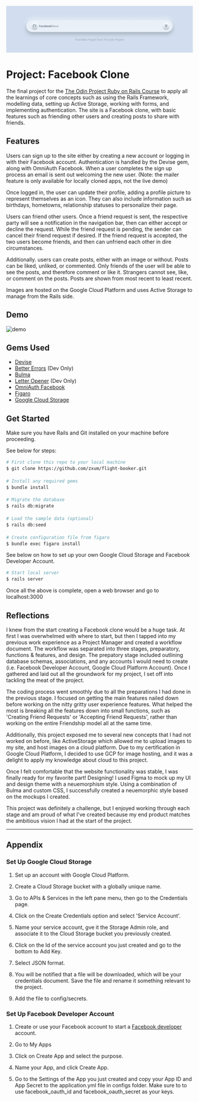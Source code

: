 ![banner](app/assets/images/facebook_neue_banner.png)
# Project: Facebook Clone

The final project for the [The Odin Project Ruby on Rails Course](https://www.theodinproject.com/courses/ruby-on-rails/lessons/final-project) to apply all the learnings of core concepts such as using the Rails Framework, modelling data, setting up Active Storage, working with forms, and implementing authentication. The site is a Facebook clone, with basic features such as friending other users and creating posts to share with friends.

## Features 

Users can sign up to the site either by creating a new account or logging in with their Facebook account. Authentication is handled by the Devise gem, along with OmniAuth Facebook. When a user completes the sign up process an email is sent out welcoming the new user. (Note: the mailer feature is only available for locally cloned apps, not the live demo) 

Once logged in, the user can update their profile, adding a profile picture to represent themselves as an icon. They can also include information such as birthdays, hometowns, relationship statuses to personalize their page. 

Users can friend other users. Once a friend request is sent, the respective party will see a notification in the navigation bar, then can either accept or decline the request. While the friend request is pending, the sender can cancel their friend request if desired. If the friend request is accepted, the two users become friends, and then can unfriend each other in dire circumstances. 

Additionally. users can create posts, either with an image or without. Posts can be liked, unliked, or commented. Only friends of the user will be able to see the posts, and therefore comment or like it. Strangers cannot see, like, or comment on the posts. Posts are shown from most recent to least recent. 

Images are hosted on the Google Cloud Platform and uses Active Storage to manage from the Rails side.


## Demo
![demo](app/assets/images/facebook-neue-demo.gif)

## Gems Used
* [Devise](https://github.com/heartcombo/devise)
* [Better Errors](https://github.com/BetterErrors/better_errors) (Dev Only)
* [Bulma](https://bulma.io/)
* [Letter Opener](https://github.com/ryanb/letter_opener) (Dev Only)
* [OmniAuth Facebook](https://github.com/simi/omniauth-facebook)
* [Figaro](https://github.com/laserlemon/figaro)
* [Google Cloud Storage](https://github.com/googleapis/google-cloud-ruby/tree/master/google-cloud-storage)

## Get Started 
Make sure you have Rails and Git installed on your machine before proceeding. 

See below for steps: 
```bash
# First clone this repo to your local machine
$ git clone https://github.com/zxum/flight-booker.git

# Install any required gems 
$ bundle install 

# Migrate the database 
$ rails db:migrate 

# Load the sample data (optional)
$ rails db:seed

# Create configuration file from figaro 
$ bundle exec figaro install 
```

See below on how to set up your own Google Cloud Storage and Facebook Developer Account.


```bash
# Start local server 
$ rails server 
```
Once all the above is complete, open a web browser and go to localhost:3000 

## Reflections 
I knew from the start creating a Facebook clone would be a huge task. At first I was overwhelmed with where to start, but then I tapped into my previous work experience as a Project Manager and created a workflow document. The workflow was separated into three stages, preparatory, functions & features, and design. The prepatory stage included outlining database schemas, associations, and any accounts I would need to create (i.e. Facebook Developer Account, Google Cloud Platform Account). Once I gathered and laid out all the groundwork for my project, I set off into tackling the meat of the project. 

The coding process went smoothly due to all the preparations I had done in the previous stage. I focused on getting the main features nailed down before working on the nitty gritty user experience features. What helped the most is breaking all the features down into small functions, such as 'Creating Friend Requests' or 'Accepting Friend Requests', rather than working on the entire Friendship model all at the same time. 

Additionally, this project exposed me to several new concepts that I had not worked on before, like ActiveStorage which allowed me to upload images to my site, and host images on a cloud platform. Due to my certification in Google Cloud Platform, I decided to use GCP for image hosting, and it was a delight to apply my knowledge about cloud to this project. 

Once I felt comfortable that the website functionality was stable, I was finally ready for my favorite part! Designing! I used Figma to mock up my UI and design theme with a neuemorphism style. Using a combination of Bulma and custom CSS, I successfully created a neuemorphic style based on the mockups I created. 

This project was definitely a challenge, but I enjoyed working through each stage and am proud of what I've created because my end product matches the ambitious vision I had at the start of the project. 

***

## Appendix

### Set Up Google Cloud Storage 
1. Set up an account with Google Cloud Platform. 

2. Create a Cloud Storage bucket with a globally unique name. 

3. Go to APIs & Services in the left pane menu, then go to the Credentials page. 

4. Click on the Create Credentials option and select 'Service Account'.

5. Name your service account, gve it the Storage Admin role, and associate it to the Cloud Storage bucket you previously created. 

6. Click on the Id of the service account you just created and go to the bottom to Add Key. 

7. Select JSON format. 

8. You will be notified that a file will be downloaded, which will be your credentials document. Save the file and rename it something relevant to the project. 

9. Add the file to config/secrets. 

### Set Up Facebook Developer Account 
1. Create or use your Facebook account to start a [Facebook developer](https://developers.facebook.com/) account. 

2. Go to My Apps 

3. Click on Create App and select the purpose.

4. Name your App, and click Create App. 

5. Go to the Settings of the App you just created and copy your App ID and App Secret to the application.yml file in configs folder. Make sure to to use facebook_oauth_id and facebook_oauth_secret as your keys. 
